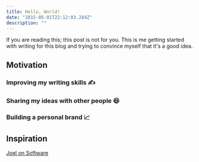 ```yaml
---
title: Hello, World!
date: "2015-05-01T22:12:03.284Z"
description: ""
---
```


<!--
As I'm currently starting a new job, I feel like the time is right to start a blog. I've been trying to start it for years at this point. It has been forgotten over and over 
again. The problem has been a lack of topics to write about. That brings me back to why starting a new job will be a good thing - should be plenty to write about. 
-->

If you are reading this; this post is not for you. This is me getting started with writing for this blog and trying to convince myself that it's a good idea.

## Motivation 

<!-- Why does this blog exist? -->

### Improving my writing skills ✍️ 

### Sharing my ideas with other people 😆

### Building a personal brand 📈

## Inspiration 

[Joel on Software](joelonsoftware.com)


